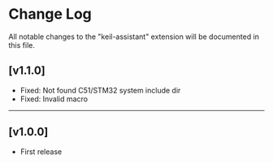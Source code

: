 # Change Log

All notable changes to the "keil-assistant" extension will be documented in this file.

## [v1.1.0]

- Fixed: Not found C51/STM32 system include dir
- Fixed: Invalid macro

***

## [v1.0.0]

- First release